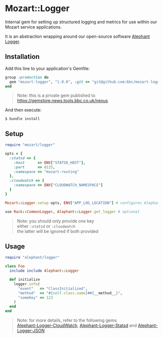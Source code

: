 # Mozart::Logger

Internal gem for setting up structured logging and metrics for use within our Mozart service applications.

It is an abstraction wrapping around our open-source software [Alephant Logger](https://github.com/BBC-News/alephant-logger).

## Installation

Add this line to your application's Gemfile:

```ruby
group :production do
  gem "mozart-logger", "1.0.0", :git => "git@github.com:bbc/mozart-logger.git"
end
```

> Note: this is a private gem published to  
> https://gemstore.news.tools.bbc.co.uk/nexus  

And then execute:

    $ bundle install

## Setup

```rb
require "mozart/logger"

opts = {
  :statsd => {
    :host      => ENV["STATSD_HOST"],
    :port      => 8125,
    :namespace => "mozart-routing"
  },
  :cloudwatch => {
    :namespace => ENV["CLOUDWATCH_NAMESPACE"]
  }
}

Mozart::Logger.setup opts, ENV["APP_LOG_LOCATION"] # configures Alephant Logger

use Rack::CommonLogger, Alephant::Logger.get_logger # optional
```

> Note: you should only provide one key  
> either `:statsd` or `:cloudwatch`  
> the latter will be ignored if both provided

## Usage

```rb
require "alephant/logger"

class Foo
  include include Alephant::Logger

  def initialize
    logger.info(
      "event"   => "ClassInitialized",
      "method"  => "#{self.class.name}##{__method__}",
      "someKey" => 123
    )
  end
end
```

> Note: for more details, refer to the following gems  
> [Alephant-Logger-CloudWatch](https://github.com/BBC-News/alephant-logger-cloudwatch), [Alephant-Logger-Statsd](https://github.com/BBC-News/alephant-logger-statsd/) and [Alephant-Logger-JSON](https://github.com/BBC-News/alephant-logger-json)

